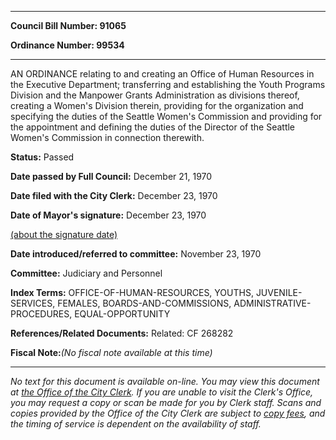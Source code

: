 

********

**Council Bill Number: 91065**
   
**Ordinance Number: 99534**
********

 AN ORDINANCE relating to and creating an Office of Human Resources in the Executive Department; transferring and establishing the Youth Programs Division and the Manpower Grants Administration as divisions thereof, creating a Women's Division therein, providing for the organization and specifying the duties of the Seattle Women's Commission and providing for the appointment and defining the duties of the Director of the Seattle Women's Commission in connection therewith.

**Status:** Passed
   
**Date passed by Full Council:** December 21, 1970
   
**Date filed with the City Clerk:** December 23, 1970
   
**Date of Mayor's signature:** December 23, 1970
   
[(about the signature date)](/~public/approvaldate.htm)
   
   
   
**Date introduced/referred to committee:** November 23, 1970
   
**Committee:** Judiciary and Personnel
   
   
**Index Terms:** OFFICE-OF-HUMAN-RESOURCES, YOUTHS, JUVENILE-SERVICES, FEMALES, BOARDS-AND-COMMISSIONS, ADMINISTRATIVE-PROCEDURES, EQUAL-OPPORTUNITY

**References/Related Documents:** Related: CF 268282

**Fiscal Note:**_(No fiscal note available at this time)_
********

_No text for this document is available on-line. You may view this document at [the Office of the City Clerk](http://www.seattle.gov/leg/clerk/contactUs.htm). If you are unable to visit the Clerk's Office, you may request a copy or scan be made for you by Clerk staff. Scans and copies provided by the Office of the City Clerk are subject to [copy fees](http://clerk.seattle.gov/~public/clerkfees.htm), and the timing of service is dependent on the availability of staff._

